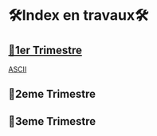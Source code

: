 # 🛠Index en travaux🛠

## [📙1er Trimestre](1er_trimestre)
   [ASCII](1er_trimestre/ASCII)

## 📕2eme Trimestre
## 📘3eme Trimestre
